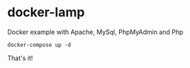 # docker-lamp
Docker example with Apache, MySql, PhpMyAdmin and Php

```
docker-compose up -d
```

That's it!
